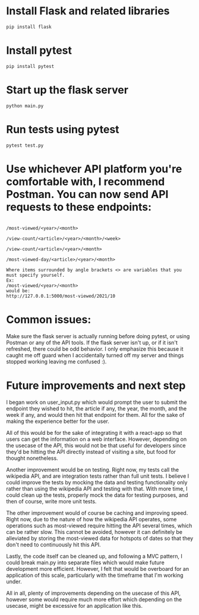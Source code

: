 # Install Flask and related libraries
```console
pip install flask
```
# Install pytest
```console
pip install pytest
```
# Start up the flask server
```console
python main.py
```
# Run tests using pytest
```console
pytest test.py
```
# Use whichever API platform you're comfortable with, I recommend Postman. You can now send API requests to these endpoints: 
``` /most-viewed/<year>/<month>/<week> 

/most-viewed/<year>/<month>

/view-count/<article>/<year>/<month>/<week>

/view-count/<article>/<year>/<month>

/most-viewed-day/<article>/<year>/<month>

Where items surrounded by angle brackets <> are variables that you must specify yourself. 
Ex: 
/most-viewed/<year>/<month>
would be: 
http://127.0.0.1:5000/most-viewed/2021/10
```


# Common issues:
Make sure the flask server is actually running before doing pytest, or using Postman or any of the API tools. 
If the flask server isn't up, or if it isn't refreshed, there could be odd behavior. I only emphasize this
because it caught me off guard when I accidentally turned off my server and things stopped working leaving me confused :). 

# Future improvements and next step
I began work on user_input.py which would prompt the user to submit the endpoint they wished to hit,
the article if any, the year, the month, and the week if any, and would then hit that endpoint for them. 
All for the sake of making the experience better for the user. 

All of this would be for the sake of integrating it with a react-app so that users can get the information on a web interface. 
However, depending on the usecase of the API, this would not be that useful for developers since they'd be hitting the API directly instead of visiting a site, but food for thought nonetheless.

Another improvement would be on testing. Right now, my tests call the wikipedia API, and are integration tests rather than full unit tests. I believe I could improve the tests by mocking the data and testing functionality only rather than using the wikipedia API and testing with that. With more time, I could clean up the tests, properly mock the data for testing purposes, and then of course, write more unit tests. 

The other improvement would of course be caching and improving speed. Right now, due to the nature of how the wikipedia API operates, some operations such as most-viewed require hitting the API several times, which can be rather slow. This cannot be avoided, however it can definitely be alleviated by storing the most-viewed data for hotspots of dates so that they don't need to continuously hit this API. 

Lastly, the code itself can be cleaned up, and following a MVC pattern, I could break main.py into separate files which would make future development more efficient. However, I felt that would be overboard for an application of this scale, particularly with the timeframe that I'm working under. 

All in all, plenty of improvements depending on the usecase of this API, however some would require much more effort which depending
on the usecase, might be excessive for an application like this. 
